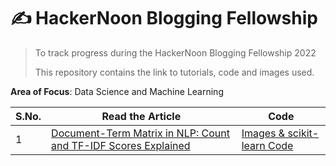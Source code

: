 # ✍ HackerNoon Blogging Fellowship
> To track progress during the HackerNoon Blogging Fellowship 2022
>
> This repository contains the link to tutorials, code and images used.

**Area of Focus**: Data Science and Machine Learning


| S.No.| Read the Article | Code|
|------|---------|--------|
|1| [Document-Term Matrix in NLP: Count and TF-IDF Scores Explained](https://hackernoon.com/document-term-matrix-in-nlp-count-and-tf-idf-scores-explained)|[Images & scikit-learn Code ](https://github.com/balapriyac/HackerNoon-Blogging-Fellowship/tree/main/1-document-term-matrix)|
